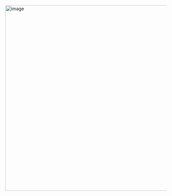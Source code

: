 <img width="1918" height="580" alt="image" src="https://github.com/user-attachments/assets/66618ca5-691e-4839-9ed5-2e6e614714f9" />
